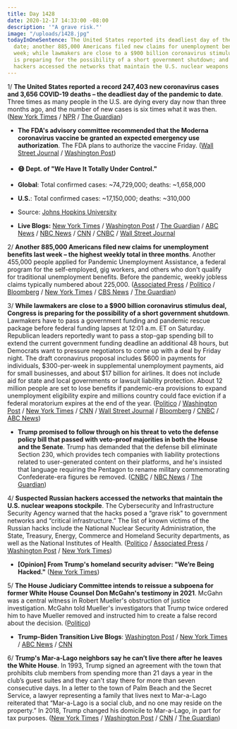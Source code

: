 ```yaml
---
title: Day 1428
date: 2020-12-17 14:33:00 -08:00
description: '"A grave risk."'
image: "/uploads/1428.jpg"
todayInOneSentence: The United States reported its deadliest day of the pandemic to
  date; another 885,000 Americans filed new claims for unemployment benefits last
  week; while lawmakers are close to a $900 billion coronavirus stimulus deal, Congress
  is preparing for the possibility of a short government shutdown; and suspected Russian
  hackers accessed the networks that maintain the U.S. nuclear weapons stockpile.
---
```


1/ **The United States reported a record 247,403 new coronavirus cases and 3,656 COVID-19 deaths – the deadliest day of the pandemic to date**. Three times as many people in the U.S. are dying every day now than three months ago, and the number of new cases is six times what it was then. ([New York Times](https://www.nytimes.com/live/2020/12/17/world/covid-19-coronavirus/us-virus-deaths-and-cases-set-records-as-vaccines-bring-a-glint-of-hope-to-a-dark-holiday-season) / [NPR](https://www.npr.org/sections/coronavirus-live-updates/2020/12/17/947417443/u-s-surpasses-3-600-coronavirus-deaths-breaks-prior-hospitalization-record) / [The Guardian](https://www.theguardian.com/us-news/2020/dec/17/us-coronavirus-cases-deaths-record-vaccine))

* **The FDA's advisory committee recommended that the Moderna coronavirus vaccine be granted an expected emergency use authorization**. The FDA plans to authorize the vaccine Friday. ([Wall Street Journal](https://www.wsj.com/articles/modernas-covid-19-vaccine-likely-to-get-backing-from-fda-panel-chairman-says-11608201000?mod=djemalertNEWS) / [Washington Post](https://www.washingtonpost.com/health/2020/12/17/covid-fda-moderna-vaccine/))

* #### 😷 Dept. of "We Have It Totally Under Control."

* **Global**: Total confirmed cases: \~74,729,000; deaths: \~1,658,000

* **U.S.**: Total confirmed cases: \~17,150,000; deaths: \~310,000

* Source: [Johns Hopkins University](https://coronavirus.jhu.edu/map.html)

* **Live Blogs:**  [New York Times](https://www.nytimes.com/live/2020/12/17/world/covid-19-coronavirus/?action=click&module=Top%20Stories&pgtype=Homepage) / [Washington Post](https://www.washingtonpost.com/nation/2020/12/17/coronavirus-covid-live-updates-us/) / [The Guardian](https://www.theguardian.com/us-news/live/2020/dec/17/us-covid-cases-deaths-new-record-congress-second-coronavirus-relief-bill-live-news-updates) / [ABC News](https://abcnews.go.com/Health/live-updates/coronavirus/?id=74710722) / [NBC News](https://www.nbcnews.com/news/us-news/live-blog/2020-12-17-covid-live-updates-vaccine-news-n1251528) / [CNN](https://www.cnn.com/world/live-news/coronavirus-pandemic-vaccine-updates-12-17-20/index.html) / [CNBC](https://www.cnbc.com/2020/12/17/coronavirus-live-updates.html) / [Wall Street Journal](https://www.wsj.com/livecoverage/latest-updates/covid?mod=hp_theme_coronavirus-ribbon)

2/ **Another 885,000 Americans filed new claims for unemployment benefits last week – the highest weekly total in three months**. Another 455,000 people applied for Pandemic Unemployment Assistance, a federal program for the self-employed, gig workers, and others who don't qualify for traditional unemployment benefits. Before the pandemic, weekly jobless claims typically numbered about 225,000. ([Associated Press](https://apnews.com/article/technology-jobless-claims-unemployment-coronavirus-pandemic-economy-3dfd19dfdf6a9e940b492e23b4d87403) / [Politico](https://www.politico.com/news/2020/12/17/jobless-claims-885-000-coronavirus-447576) / [Bloomberg](https://www.bloomberg.com/news/articles/2020-12-17/u-s-jobless-claims-unexpectedly-jump-to-highest-in-three-months?srnd=premium&sref=MIBMEEoj) / [New York Times](https://www.nytimes.com/live/2020/12/17/business/us-economy-coronavirus#new-unemployment-claims-remain-far-above-historical-levels) / [CBS News](https://www.cbsnews.com/news/jobless-claims-unemployment-885k-rise-for-second-week-in-a-row/) / [The Guardian](https://www.theguardian.com/us-news/live/2020/dec/17/us-covid-cases-deaths-new-record-congress-second-coronavirus-relief-bill-live-news-updates?page=with:block-5fdb6a758f083336cbf77b86#block-5fdb6a758f083336cbf77b86))

3/ **While lawmakers are close to a $900 billion coronavirus stimulus deal, Congress is preparing for the possibility of a short government shutdown**. Lawmakers have to pass a government funding and pandemic rescue package before federal funding lapses at 12:01 a.m. ET on Saturday. Republican leaders reportedly want to pass a stop-gap spending bill to extend the current government funding deadline an additional 48 hours, but Democrats want to pressure negotiators to come up with a deal by Friday night. The draft coronavirus proposal includes $600 in payments for individuals, $300-per-week in supplemental unemployment payments, aid for small businesses, and about $17 billion for airlines. It does not include aid for state and local governments or lawsuit liability protection. About 12 million people are set to lose benefits if pandemic-era provisions to expand unemployment eligibility expire and millions country could face eviction if a federal moratorium expires at the end of the year. ([Politico](https://www.politico.com/news/2020/12/17/congress-prepares-for-weekend-work-as-stimulus-stalls-447567) / [Washington Post](https://www.washingtonpost.com/us-policy/2020/12/17/stimulus-checks-900-billion-relief-package/) / [New York Times](https://www.nytimes.com/live/2020/12/17/us/joe-biden-trump) / [CNN](https://www.cnn.com/2020/12/17/politics/stimulus-negotiations-congress-latest/index.html) / [Wall Street Journal](https://www.wsj.com/articles/lawmakers-race-to-finish-900-billion-covid-19-aid-package-11608217973?mod=hp_lead_pos2) / [Bloomberg](https://www.bloomberg.com/news/articles/2020-12-17/covid-relief-plan-talks-down-to-final-details-congress-update?sref=MIBMEEoj) / [CNBC](https://www.cnbc.com/2020/12/17/coronavirus-stimulus-update-congress-covid-relief-bill.html) / [ABC News](https://abcnews.go.com/Politics/mcconnell-covid-19-relief-deal-payments-individuals-businesses/story?id=74780339))

* **Trump promised to follow through on his threat to veto the defense policy bill that passed with veto-proof majorities in both the House and the Senate**. Trump has demanded that the defense bill eliminate Section 230, which provides tech companies with liability protections related to user-generated content on their platforms, and he's insisted that language requiring the Pentagon to rename military commemorating Confederate-era figures be removed. ([CNBC](https://www.cnbc.com/2020/12/17/trump-says-he-will-veto-defense-bill.html) / [NBC News](https://www.nbcnews.com/politics/congress/trump-vows-veto-defense-bill-congress-sent-him-n1251570) / [The Guardian](https://www.theguardian.com/us-news/live/2020/dec/17/us-covid-cases-deaths-new-record-congress-second-coronavirus-relief-bill-live-news-updates?page=with:block-5fdb7bd38f083336cbf77cbf#block-5fdb7bd38f083336cbf77cbf))

4/ **Suspected Russian hackers accessed the networks that maintain the U.S. nuclear weapons stockpile**. The Cybersecurity and Infrastructure Security Agency warned that the hacks posed a “grave risk" to government networks and “critical infrastructure.” The list of known victims of the Russian hacks include the National Nuclear Security Administration, the State, Treasury, Energy, Commerce and Homeland Security departments, as well as the National Institutes of Health. ([Politico](https://www.politico.com/news/2020/12/17/nuclear-agency-hacked-officials-inform-congress-447855) / [Associated Press](https://apnews.com/article/technology-malware-hacking-russia-software-b3f993fb7bc9390302f0df26ecb6c10e) / [Washington Post](https://www.washingtonpost.com/business/technology/government-warns-new-hacking-tactics-russia/2020/12/17/bba43fd8-408c-11eb-a402-fba110db3b42_story.html) / [New York Times](https://www.nytimes.com/2020/12/17/us/politics/russia-cyber-hack-trump.html))

* **\[Opinion\] From Trump's homeland security adviser: "We’re Being Hacked."** ([New York Times](https://www.nytimes.com/2020/12/16/opinion/fireeye-solarwinds-russia-hack.html))

5/ **The House Judiciary Committee intends to reissue a subpoena for former White House Counsel Don McGahn's testimony in 2021**. McGahn was a central witness in Robert Mueller's obstruction of justice investigation. McGahn told Mueller's investigators that Trump twice ordered him to have Mueller removed and instructed him to create a false record about the decision. ([Politico](https://www.politico.com/news/2020/12/16/mcgahn-nadler-house-testimony-447355))

* **Trump-Biden Transition Live Blogs**: [Washington Post](https://www.washingtonpost.com/politics/2020/12/17/joe-biden-trump-transition-live-updates/) / [New York Times](https://www.nytimes.com/live/2020/12/17/us/joe-biden-trump/?action=click&module=Top%20Stories&pgtype=Homepage) / [ABC News](https://abcnews.go.com/Politics/live-updates/2020-election-results-transition/?id=74713338) / [CNN](https://www.cnn.com/politics/live-news/trump-biden-transition-news-12-17-20/index.html)

6/ **Trump's Mar-a-Lago neighbors say he can’t live there after he leaves the White House**. In 1993, Trump signed an agreement with the town that prohibits club members from spending more than 21 days a year in the club’s guest suites and they can't stay there for more than seven consecutive days. In a letter to the town of Palm Beach and the Secret Service, a lawyer representing a family that lives next to Mar-a-Lago reiterated that “Mar-a-Lago is a social club, and no one may reside on the property.” In 2018, Trump changed his domicile to Mar-a-Lago, in part for tax purposes. ([New York Times](https://www.nytimes.com/2020/12/16/us/politics/trump-mar-a-lago.html) / [Washington Post](https://www.washingtonpost.com/lifestyle/style/trump-mar-a-lago-neighbors-dispute/2020/12/15/bc2ce1d0-3ed4-11eb-9453-fc36ba051781_story.html) / [CNN](https://www.cnn.com/2020/12/16/politics/donald-trump-mar-a-lago/index.html) / [The Guardian](https://www.theguardian.com/us-news/2020/dec/17/trump-mar-a-lago-club-neighbors-florida))